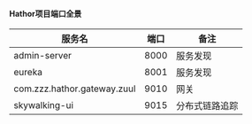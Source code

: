 #### Hathor项目端口全景
|服务名|端口|备注|
|---|---|---|
|admin-server|8000|服务发现|
|eureka|8001|服务发现|
|com.zzz.hathor.gateway.zuul|9010|网关|
|skywalking-ui|9015|分布式链路追踪|
